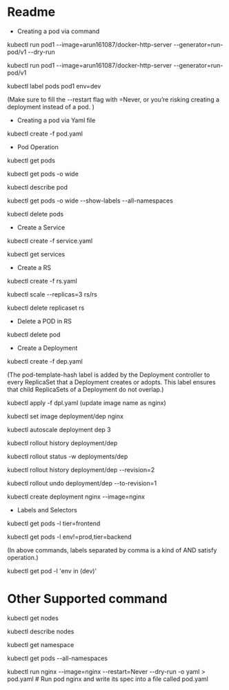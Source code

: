# Readme 

- Creating a pod via command

kubectl run pod1 --image=arun161087/docker-http-server --generator=run-pod/v1 --dry-run

kubectl run pod1 --image=arun161087/docker-http-server --generator=run-pod/v1

kubectl label pods pod1 env=dev

(Make sure to fill the --restart flag with =Never, or you’re risking creating a deployment instead of a pod. )

- Creating a pod via Yaml file

kubectl create -f pod.yaml

-  Pod Operation 

kubectl get pods

kubectl get pods -o wide

kubectl describe pod <pod-name>

kubectl get pods -o wide --show-labels --all-namespaces

kubectl delete pods 

- Create a Service 

kubectl create -f service.yaml

kubectl get services

- Create a RS

kubectl create -f rs.yaml

kubectl scale --replicas=3 rs/rs

kubectl delete replicaset rs

- Delete a POD in RS

kubectl delete pod <pod>

- Create a Deployment

kubectl create -f dep.yaml

(The pod-template-hash label is added by the Deployment controller to every ReplicaSet that a Deployment creates or adopts. This label ensures that child ReplicaSets of a Deployment do not overlap.)


kubectl apply -f dpl.yaml  (update image name as nginx)

kubectl set image deployment/dep nginx 

kubectl autoscale deployment dep 3

kubectl rollout history deployment/dep

kubectl rollout status -w deployments/dep

kubectl rollout history deployment/dep --revision=2

kubectl rollout undo deployment/dep --to-revision=1

kubectl create deployment nginx --image=nginx

- Labels and Selectors

kubectl get pods  -l tier=frontend

kubectl get pods  -l env!=prod,tier=backend

(In above commands, labels separated by comma is a kind of AND satisfy operation.)

kubectl get pod -l 'env in (dev)'


# Other Supported command 

kubectl get nodes

kubectl describe nodes

kubectl get namespace

kubectl get pods --all-namespaces


kubectl run nginx --image=nginx --restart=Never --dry-run -o yaml > pod.yaml    # Run pod nginx and write its spec into a file called pod.yaml
